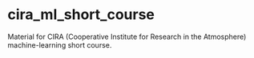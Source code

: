 # cira_ml_short_course
Material for CIRA (Cooperative Institute for Research in the Atmosphere) machine-learning short course.
